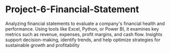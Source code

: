 # Project-6-Financial-Statement
Analyzing financial statements to evaluate a company's financial health and performance. Using tools like Excel, Python, or Power BI, it examines key metrics such as revenue, expenses, profit margins, and cash flow. Insights support decision-making, identify trends, and help optimize strategies for sustainable growth and profitability
